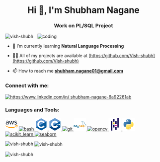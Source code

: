 
<h1 align="center">Hi 👋, I'm Shubham Nagane</h1>
<h3 align="center">Work on PL/SQL Project</h3>

<img align="right" alt="coding" width="400" scr="![image](https://user-images.githubusercontent.com/110964388/194760430-a5e8b88f-d2ee-4a4b-a55b-5e0915ddc5f6.png)">

<p align="left"> <img src="https://komarev.com/ghpvc/?username=vish-shubh&label=Profile%20views&color=0e75b6&style=flat" alt="vish-shubh" /> </p>

- 🌱 I’m currently learning **Natural Language Processing**

- 👨‍💻 All of my projects are available at [https://github.com/Vish-shubh](https://github.com/Vish-shubh)

- 📫 How to reach me **shubham.nagane01@gmail.com**

<h3 align="left">Connect with me:</h3>
<p align="left">
<a href="https://linkedin.com/in/https://www.linkedin.com/in/ shubham-nagane-6a92261ab" target="blank"><img align="center" src="https://raw.githubusercontent.com/rahuldkjain/github-profile-readme-generator/master/src/images/icons/Social/linked-in-alt.svg" alt="https://www.linkedin.com/in/ shubham-nagane-6a92261ab" height="30" width="40" /></a>
</p>

<h3 align="left">Languages and Tools:</h3>
<p align="left"> <a href="https://aws.amazon.com" target="_blank" rel="noreferrer"> <img src="https://raw.githubusercontent.com/devicons/devicon/master/icons/amazonwebservices/amazonwebservices-original-wordmark.svg" alt="aws" width="40" height="40"/> </a> <a href="https://www.gnu.org/software/bash/" target="_blank" rel="noreferrer"> <img src="https://www.vectorlogo.zone/logos/gnu_bash/gnu_bash-icon.svg" alt="bash" width="40" height="40"/> </a> <a href="https://www.cprogramming.com/" target="_blank" rel="noreferrer"> <img src="https://raw.githubusercontent.com/devicons/devicon/master/icons/c/c-original.svg" alt="c" width="40" height="40"/> </a> <a href="https://www.w3schools.com/cpp/" target="_blank" rel="noreferrer"> <img src="https://raw.githubusercontent.com/devicons/devicon/master/icons/cplusplus/cplusplus-original.svg" alt="cplusplus" width="40" height="40"/> </a> <a href="https://git-scm.com/" target="_blank" rel="noreferrer"> <img src="https://www.vectorlogo.zone/logos/git-scm/git-scm-icon.svg" alt="git" width="40" height="40"/> </a> <a href="https://www.mysql.com/" target="_blank" rel="noreferrer"> <img src="https://raw.githubusercontent.com/devicons/devicon/master/icons/mysql/mysql-original-wordmark.svg" alt="mysql" width="40" height="40"/> </a> <a href="https://opencv.org/" target="_blank" rel="noreferrer"> <img src="https://www.vectorlogo.zone/logos/opencv/opencv-icon.svg" alt="opencv" width="40" height="40"/> </a> <a href="https://pandas.pydata.org/" target="_blank" rel="noreferrer"> <img src="https://raw.githubusercontent.com/devicons/devicon/2ae2a900d2f041da66e950e4d48052658d850630/icons/pandas/pandas-original.svg" alt="pandas" width="40" height="40"/> </a> <a href="https://www.python.org" target="_blank" rel="noreferrer"> <img src="https://raw.githubusercontent.com/devicons/devicon/master/icons/python/python-original.svg" alt="python" width="40" height="40"/> </a> <a href="https://scikit-learn.org/" target="_blank" rel="noreferrer"> <img src="https://upload.wikimedia.org/wikipedia/commons/0/05/Scikit_learn_logo_small.svg" alt="scikit_learn" width="40" height="40"/> </a> <a href="https://seaborn.pydata.org/" target="_blank" rel="noreferrer"> <img src="https://seaborn.pydata.org/_images/logo-mark-lightbg.svg" alt="seaborn" width="40" height="40"/> </a> </p>

<p><img align="left" src="https://github-readme-stats.vercel.app/api/top-langs?username=vish-shubh&show_icons=true&locale=en&layout=compact" alt="vish-shubh" /></p>

<p>&nbsp;<img align="center" src="https://github-readme-stats.vercel.app/api?username=vish-shubh&show_icons=true&locale=en" alt="vish-shubh" /></p>

<p><img align="center" src="https://github-readme-streak-stats.herokuapp.com/?user=vish-shubh&" alt="vish-shubh" /></p>
